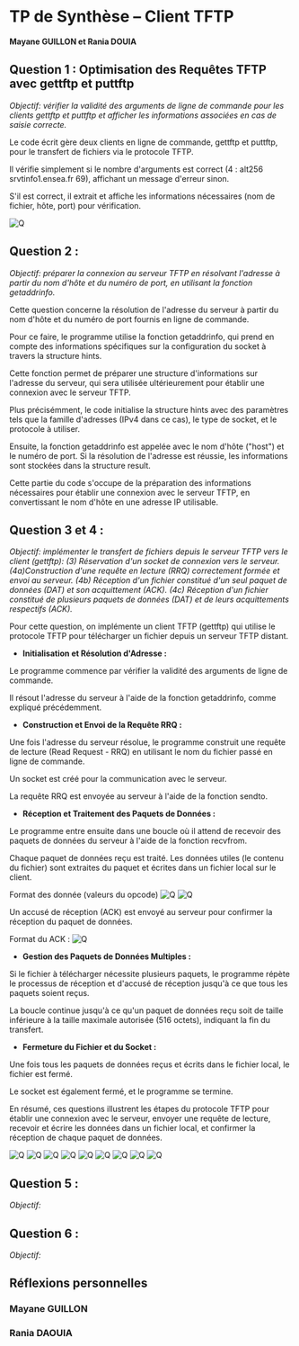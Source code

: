 # TP de Synthèse – Client TFTP

**Mayane GUILLON et Rania DOUIA**

## Question 1 : Optimisation des Requêtes TFTP avec gettftp et puttftp
*Objectif: vérifier la validité des arguments de ligne de commande pour les clients gettftp et puttftp et afficher les informations associées en cas de saisie correcte.*

Le code écrit gère deux clients en ligne de commande, gettftp et puttftp, pour le transfert de fichiers via le protocole TFTP. 

Il vérifie simplement si le nombre d'arguments est correct (4 : alt256 srvtinfo1.ensea.fr 69), affichant un message d'erreur sinon. 

S'il est correct, il extrait et affiche les informations nécessaires (nom de fichier, hôte, port) pour vérification. 

![Q](img/Q1Terminal.png)


## Question 2 :
*Objectif: préparer la connexion au serveur TFTP en résolvant l'adresse à partir du nom d'hôte et du numéro de port, en utilisant la fonction getaddrinfo.*

Cette question concerne la résolution de l'adresse du serveur à partir du nom d'hôte et du numéro de port fournis en ligne de commande. 

Pour ce faire, le programme utilise la fonction getaddrinfo, qui prend en compte des informations spécifiques sur la configuration du socket à travers la structure hints. 

Cette fonction permet de préparer une structure d'informations sur l'adresse du serveur, qui sera utilisée ultérieurement pour établir une connexion avec le serveur TFTP.

Plus précisémment, le code initialise la structure hints avec des paramètres tels que la famille d'adresses (IPv4 dans ce cas), le type de socket, et le protocole à utiliser. 

Ensuite, la fonction getaddrinfo est appelée avec le nom d'hôte ("host") et le numéro de port. Si la résolution de l'adresse est réussie, les informations sont stockées dans la structure result.

Cette partie du code s'occupe de la préparation des informations nécessaires pour établir une connexion avec le serveur TFTP, en convertissant le nom d'hôte en une adresse IP utilisable.

## Question 3 et 4 :
*Objectif: implémenter le transfert de fichiers depuis le serveur TFTP vers le client (gettftp):
(3) Réservation d'un socket de connexion vers le serveur.
(4a)Construction d'une requête en lecture (RRQ) correctement formée et envoi au serveur.
(4b) Réception d'un fichier constitué d'un seul paquet de données (DAT) et son acquittement (ACK).
(4c) Réception d'un fichier constitué de plusieurs paquets de données (DAT) et de leurs acquittements respectifs (ACK).*


Pour cette question, on implémente un client TFTP (gettftp) qui utilise le protocole TFTP pour télécharger un fichier depuis un serveur TFTP distant.

* **Initialisation et Résolution d'Adresse :**

Le programme commence par vérifier la validité des arguments de ligne de commande.

Il résout l'adresse du serveur à l'aide de la fonction getaddrinfo, comme expliqué précédemment.

* **Construction et Envoi de la Requête RRQ :**

Une fois l'adresse du serveur résolue, le programme construit une requête de lecture (Read Request - RRQ) en utilisant le nom du fichier passé en ligne de commande.

Un socket est créé pour la communication avec le serveur.

La requête RRQ est envoyée au serveur à l'aide de la fonction sendto.

* **Réception et Traitement des Paquets de Données :**

Le programme entre ensuite dans une boucle où il attend de recevoir des paquets de données du serveur à l'aide de la fonction recvfrom.

Chaque paquet de données reçu est traité. Les données utiles (le contenu du fichier) sont extraites du paquet et écrites dans un fichier local sur le client.

Format des donnée (valeurs du opcode)
![Q](img/FormatData.png) 
![Q](img/Q4Opcode.png)

Un accusé de réception (ACK) est envoyé au serveur pour confirmer la réception du paquet de données.

Format du ACK :
![Q](img/formatACK.png)

* **Gestion des Paquets de Données Multiples :**

Si le fichier à télécharger nécessite plusieurs paquets, le programme répète le processus de réception et d'accusé de réception jusqu'à ce que tous les paquets soient reçus.

La boucle continue jusqu'à ce qu'un paquet de données reçu soit de taille inférieure à la taille maximale autorisée (516 octets), indiquant la fin du transfert.

* **Fermeture du Fichier et du Socket :**

Une fois tous les paquets de données reçus et écrits dans le fichier local, le fichier est fermé.

Le socket est également fermé, et le programme se termine.



En résumé, ces questions illustrent les étapes du protocole TFTP pour établir une connexion avec le serveur, envoyer une requête de lecture, recevoir et écrire les données dans un fichier local, et confirmer la réception de chaque paquet de données.



![Q](img/Q4Architecteture.png)
![Q](img/Q4DebugData.png)
![Q](img/Q4DebugRrq.png)
![Q](img/Q4TerminalAlt256.png)
![Q](img/Q4TerminalEnseapng1.png)
![Q](img/Q4TerminalEnseapng2.png)
![Q](img/Q4TerminalOnes1024.png)
![Q](img/Q4terminal.png)
![Q](img/Q4terminal2.png)



## Question 5 : 
*Objectif:*



## Question 6 : 
*Objectif:*







## Réflexions personnelles
### Mayane GUILLON



### Rania DAOUIA 

